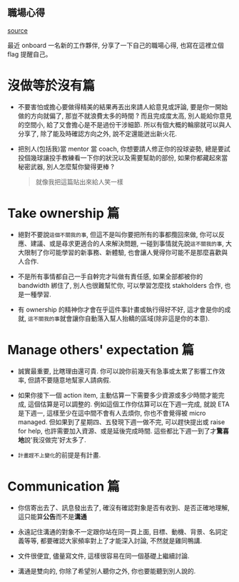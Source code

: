 職場心得
---
[source](https://www.linkedin.com/posts/ericsk_mswlauhklllyhxeleflnknhliji-activity-6759375967627673602-3uIZ)

最近 onboard 一名新的工作夥伴, 分享了一下自己的職場心得, 也寫在這裡立個 flag 提醒自己。

# 沒做等於沒有篇

+ 不要害怕或擔心要做得精美的結果再丟出來請人給意見或評論, 要是你一開始做的方向就偏了, 那豈不就浪費太多的時間 ?
而且完成度太高, 別人能給你意見的空間小, 給了又會擔心是不是過份干涉細節.
所以有個大概的輪廓就可以與人分享了, 除了能及時確認方向之外, 說不定還能迸出新火花.

+ 把別人(包括我)當 mentor 當 coach, 你想要請人修正你的投球姿勢, 總是要試投個幾球讓投手教練看一下你的狀況以及需要幫助的部份,
如果你都藏起來當秘密武器, 別人怎麼幫你變得更棒 ?
    > 就像我把這篇貼出來給人笑一樣

# Take ownership 篇

+ 絕對不要說`這個不關我的事`, 但這不是叫你要把所有的事都攬回來做, 你可以反應、建議、或是尋求更適合的人來解決問題,
一碰到事情就先說`這不關我的事`, 大大限制了你可能學習的新事務、新體驗, 也會讓人覺得你可能不是那麼喜歡與人合作.

+ 不是所有事情都自己一手自幹完才叫做有責任感, 如果全部都被你的 bandwidth 綁住了,
別人也很難幫忙你, 可以學習怎麼找 stakholders 合作, 也是一種學習.

+ 有 ownership 的精神你才會在乎這件事計畫或執行得好不好, 這才會是你的成就,
`這不關我的事`就會讓你自動落入幫人抬轎的區域(除非這是你的本意).

# Manage others' expectation 篇

+ 誠實最重要, 比瞎理由還可貴.
你可以說你前幾天有急事或太累了影響工作效率, 但請不要隨意地幫家人請病假.

+ 如果你接下一個 action item, 主動估算一下需要多少資源或多少時間才能完成, 這個估算是可以調整的.
例如這個工作你估算可以在下週一完成, 就說 ETA 是下週一, 這樣至少在這中間不會有人去煩你, 你也不會覺得被 micro managed.
但如果到了星期四、五發現下週一做不完, 可以趕快提出或 raise for help, 也許需要加入資源、或是延後完成時間.
這些都比下週一到了才**驚喜地**說'我沒做完'好太多了.

+ `計畫趕不上變化`的前提是有計畫.

# Communication 篇

+ 你信寄出去了、訊息發出去了, 確沒有確認對象是否有收到、是否正確地理解, 這只能算**公告**而不是**溝通**

+ 永遠記住溝通的對象不一定跟你站在同一頁上面, 目標、動機、背景、名詞定義等等, 都要確認大家頻率對上了才能深入討論, 不然就是雞同鴨講.

+ 文件很便宜, 儘量寫文件, 這樣很容易在同一個基礎上繼續討論.

+ 溝通是雙向的, 你除了希望別人聽你之外, 你也要能聽到別人說的.

